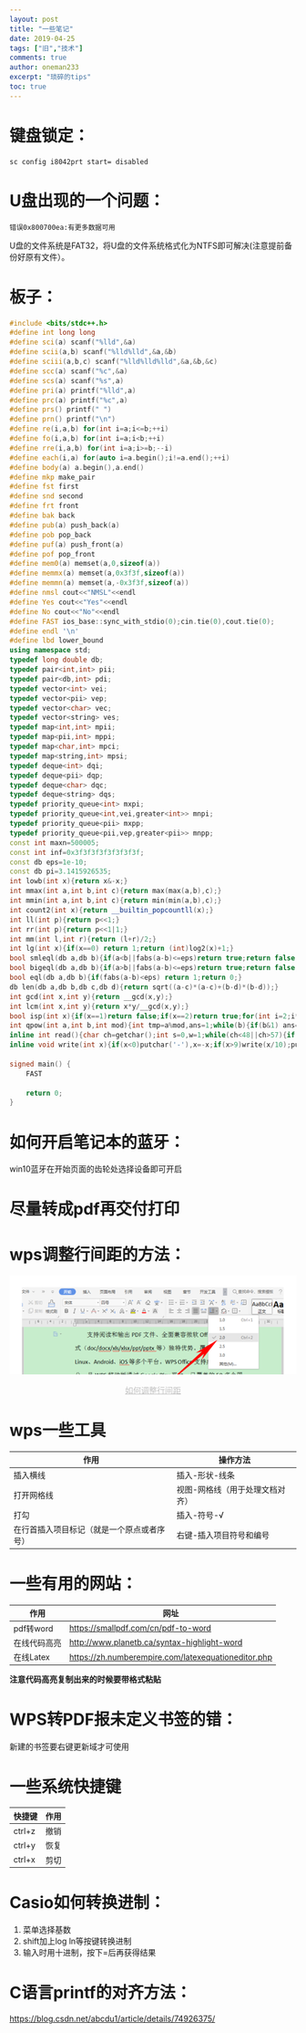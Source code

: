 ```yaml
---
layout: post
title: "一些笔记"
date: 2019-04-25
tags: ["旧","技术"]
comments: true
author: oneman233
excerpt: "琐碎的tips"
toc: true
---
```


# 键盘锁定：
    
    sc config i8042prt start= disabled

# U盘出现的一个问题：

    错误0x800700ea:有更多数据可用

U盘的文件系统是FAT32，将U盘的文件系统格式化为NTFS即可解决(注意提前备份好原有文件）。

# 板子：

```c++
#include <bits/stdc++.h>
#define int long long
#define sci(a) scanf("%lld",&a)
#define scii(a,b) scanf("%lld%lld",&a,&b)
#define sciii(a,b,c) scanf("%lld%lld%lld",&a,&b,&c)
#define scc(a) scanf("%c",&a)
#define scs(a) scanf("%s",a)
#define pri(a) printf("%lld",a)
#define prc(a) printf("%c",a)
#define prs() printf(" ")
#define prn() printf("\n")
#define re(i,a,b) for(int i=a;i<=b;++i)
#define fo(i,a,b) for(int i=a;i<b;++i)
#define rre(i,a,b) for(int i=a;i>=b;--i)
#define each(i,a) for(auto i=a.begin();i!=a.end();++i)
#define body(a) a.begin(),a.end()
#define mkp make_pair
#define fst first
#define snd second
#define frt front
#define bak back
#define pub(a) push_back(a)
#define pob pop_back
#define puf(a) push_front(a)
#define pof pop_front
#define mem0(a) memset(a,0,sizeof(a))
#define memmx(a) memset(a,0x3f3f,sizeof(a))
#define memmn(a) memset(a,-0x3f3f,sizeof(a))
#define nmsl cout<<"NMSL"<<endl
#define Yes cout<<"Yes"<<endl
#define No cout<<"No"<<endl
#define FAST ios_base::sync_with_stdio(0);cin.tie(0),cout.tie(0);
#define endl '\n'
#define lbd lower_bound
using namespace std;
typedef long double db;
typedef pair<int,int> pii;
typedef pair<db,int> pdi;
typedef vector<int> vei;
typedef vector<pii> vep;
typedef vector<char> vec;
typedef vector<string> ves;
typedef map<int,int> mpii;
typedef map<pii,int> mppi;
typedef map<char,int> mpci;
typedef map<string,int> mpsi;
typedef deque<int> dqi;
typedef deque<pii> dqp;
typedef deque<char> dqc;
typedef deque<string> dqs;
typedef priority_queue<int> mxpi;
typedef priority_queue<int,vei,greater<int>> mnpi;
typedef priority_queue<pii> mxpp;
typedef priority_queue<pii,vep,greater<pii>> mnpp;
const int maxn=500005;
const int inf=0x3f3f3f3f3f3f3f3f;
const db eps=1e-10;
const db pi=3.1415926535;
int lowb(int x){return x&-x;}
int mmax(int a,int b,int c){return max(max(a,b),c);}
int mmin(int a,int b,int c){return min(min(a,b),c);}
int count2(int x){return __builtin_popcountll(x);}
int ll(int p){return p<<1;}
int rr(int p){return p<<1|1;}
int mm(int l,int r){return (l+r)/2;}
int lg(int x){if(x==0) return 1;return (int)log2(x)+1;}
bool smleql(db a,db b){if(a<b||fabs(a-b)<=eps)return true;return false;}
bool bigeql(db a,db b){if(a>b||fabs(a-b)<=eps)return true;return false;}
bool eql(db a,db b){if(fabs(a-b)<eps) return 1;return 0;}
db len(db a,db b,db c,db d){return sqrt((a-c)*(a-c)+(b-d)*(b-d));}
int gcd(int x,int y){return __gcd(x,y);}
int lcm(int x,int y){return x*y/__gcd(x,y);}
bool isp(int x){if(x==1)return false;if(x==2)return true;for(int i=2;i*i<=x;++i)if(x%i==0)return false;return true;}
int qpow(int a,int b,int mod){int tmp=a%mod,ans=1;while(b){if(b&1) ans=(ans*tmp)%mod;tmp=(tmp*tmp)%mod;b>>=1;}return ans;}
inline int read(){char ch=getchar();int s=0,w=1;while(ch<48||ch>57){if(ch=='-')w=-1;ch=getchar();}while(ch>=48&&ch<=57){s=(s<<1)+(s<<3)+ch-48;ch=getchar();}return s*w;}
inline void write(int x){if(x<0)putchar('-'),x=-x;if(x>9)write(x/10);putchar(x%10+48);}

signed main() {
    FAST

    return 0;
}
```

# 如何开启笔记本的蓝牙：

win10蓝牙在开始页面的齿轮处选择设备即可开启

# 尽量转成pdf再交付打印

# wps调整行间距的方法：

<div align=center>
    <img src="../images/2019-04-25-YiXieBiJi-1.png"/>
    <p style="font-size:14px;color:#C0C0C0;text-decoration:underline">
        如何调整行间距
    </p>
</div>

# wps一些工具

| 作用 | 操作方法 |
|----|----|
|插入横线|插入-形状-线条|
|打开网格线|视图-网格线（用于处理文档对齐）|
|打勾|插入-符号-√|
|在行首插入项目标记（就是一个原点或者序号）|右键-插入项目符号和编号|

# 一些有用的网站：

|作用|网址|
|----|----|
|pdf转word| https://smallpdf.com/cn/pdf-to-word |
|在线代码高亮| http://www.planetb.ca/syntax-highlight-word |
|在线Latex| https://zh.numberempire.com/latexequationeditor.php |

**注意代码高亮复制出来的时候要带格式粘贴**

# WPS转PDF报未定义书签的错：

新建的书签要右键更新域才可使用

# 一些系统快捷键

| 快捷键 | 作用 |
| ---- | ---- |
| ctrl+z | 撤销 |
| ctrl+y | 恢复 |
| ctrl+x | 剪切 |

# Casio如何转换进制：

1. 菜单选择基数
2. shift加上log ln等按键转换进制
3. 输入时用十进制，按下=后再获得结果

# C语言printf的对齐方法：

https://blog.csdn.net/abcdu1/article/details/74926375/